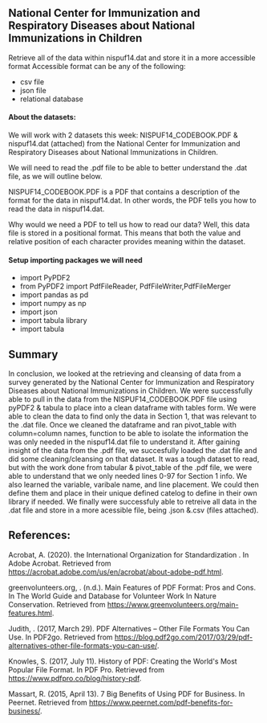 ##  National Center for Immunization and Respiratory Diseases about National Immunizations in Children
Retrieve all of the data within nispuf14.dat and store it in a more accessible format
Accessible format can be any of the following:
- csv file
- json file
- relational database
#### About the datasets:
We will work with 2 datasets this week: NISPUF14_CODEBOOK.PDF & nispuf14.dat (attached) from the National Center for Immunization and Respiratory Diseases about National Immunizations in Children.

We will need to read the .pdf file to be able to better understand the .dat file, as we will outline below.

NISPUF14_CODEBOOK.PDF is a PDF that contains a description of the format for the data in nispuf14.dat. In other words, the PDF tells you how to read the data in nispuf14.dat.

Why would we need a PDF to tell us how to read our data? Well, this data file is stored in a positional format. This means that both the value and relative position of each character provides meaning within the dataset.

#### Setup importing packages we will need

- import PyPDF2 
- from PyPDF2 import PdfFileReader, PdfFileWriter,PdfFileMerger
- import pandas as pd
- import numpy as np
- import json
- import tabula library
- import tabula

## Summary

In conclusion, we looked at the  retrieving and cleansing of data from a survey generated by the National Center for Immunization and Respiratory Diseases about National Immunizations in Children. We were successfully able to pull in the data from the NISPUF14_CODEBOOK.PDF file using pyPDF2 & tabula to place into a clean dataframe with tables form. We were able to clean the data to find only the data in Section 1, that was relevant to the .dat file. Once we cleaned the dataframe and ran pivot_table with column=column names, function to be able to isolate the information the was only needed in the nispuf14.dat file to understand it. After gaining insight of the data from the .pdf file, we succesfully loaded the .dat file and did some cleaning/cleansing on that dataset. It was a tough dataset to read, but with the work done from tabular & pivot_table of the .pdf file, we were able to understand that we only needed lines 0-97 for Section 1 info. We also learned the variable, varibale name, and line placement. We could then define them and place in their unique defined catelog to define in their own library if needed. We finally were successfuly able to retreive all data in the .dat file and store in a more acessible file, being .json &.csv (files attached).

## References:

Acrobat, A. (2020). the International Organization for Standardization . In Adobe Acrobat. Retrieved from https://acrobat.adobe.com/us/en/acrobat/about-adobe-pdf.html.

 

greenvolunteers.org, . (n.d.). Main Features of PDF Format: Pros and Cons. In The World Guide and Database for Volunteer Work In Nature Conservation. Retrieved from https://www.greenvolunteers.org/main-features.html.

 

Judith, . (2017, March 29). PDF Alternatives – Other File Formats You Can Use. In PDF2go. Retrieved from https://blog.pdf2go.com/2017/03/29/pdf-alternatives-other-file-formats-you-can-use/.

 

Knowles, S. (2017, July 11). History of PDF: Creating the World's Most Popular File Format. In PDF Pro. Retrieved from https://www.pdfpro.co/blog/history-pdf.

 

Massart, R. (2015, April 13). 7 Big Benefits of Using PDF for Business. In Peernet. Retrieved from https://www.peernet.com/pdf-benefits-for-business/.


